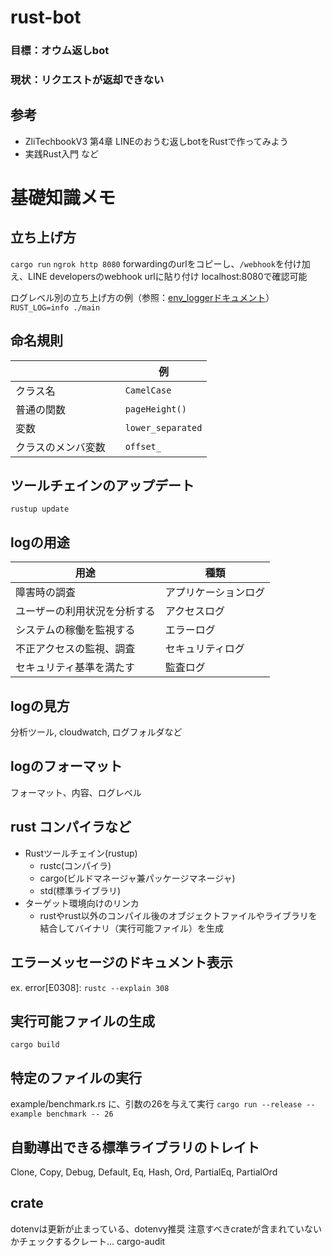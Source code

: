 # rust-bot

### 目標：オウム返しbot
### 現状：リクエストが返却できない

## 参考
- ZliTechbookV3 第4章 LINEのおうむ返しbotをRustで作ってみよう
- 実践Rust入門
など

# 基礎知識メモ

## 立ち上げ方
```cargo run```
```ngrok http 8080```
forwardingのurlをコピーし、``/webhook``を付け加え、LINE developersのwebhook urlに貼り付け
localhost:8080で確認可能

ログレベル別の立ち上げ方の例（参照：[env_loggerドキュメント](https://docs.rs/env_logger/latest/env_logger/)）
``RUST_LOG=info ./main``

## 命名規則
| | 例 |
| --- | --- |
| クラス名 | ``CamelCase`` |
| 普通の関数 | ``pageHeight()`` |
| 変数 | ``lower_separated`` |
| クラスのメンバ変数　| ``offset_`` |

## ツールチェインのアップデート
```
rustup update
```

## logの用途
| 用途 | 種類 |
| --- | --- |
| 障害時の調査 | アプリケーションログ |
| ユーザーの利用状況を分析する | アクセスログ |
| システムの稼働を監視する | エラーログ |
| 不正アクセスの監視、調査 | セキュリティログ |
| セキュリティ基準を満たす | 監査ログ |

## logの見方
分析ツール, cloudwatch, ログフォルダなど

## logのフォーマット
フォーマット、内容、ログレベル

## rust コンパイラなど
- Rustツールチェイン(rustup)
  - rustc(コンパイラ)
  - cargo(ビルドマネージャ兼パッケージマネージャ)
  - std(標準ライブラリ)
- ターゲット環境向けのリンカ
  - rustやrust以外のコンパイル後のオブジェクトファイルやライブラリを結合してバイナリ（実行可能ファイル）を生成

## エラーメッセージのドキュメント表示
ex. error[E0308]: `` rustc --explain 308 ``

## 実行可能ファイルの生成
`` cargo build ``

## 特定のファイルの実行
example/benchmark.rs に、引数の26を与えて実行
`` cargo run --release --example benchmark -- 26 ``

## 自動導出できる標準ライブラリのトレイト
Clone, Copy, Debug, Default, Eq, Hash, Ord, PartialEq, PartialOrd

## crate
dotenvは更新が止まっている、dotenvy推奨
注意すべきcrateが含まれていないかチェックするクレート... cargo-audit


